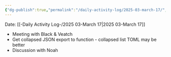 ```yaml
---
{"dg-publish":true,"permalink":"/daily-activity-log/2025-03-march-17/","noteIcon":"","created":"2025-03-17T12:03:49.555-05:00"}
---
```


Date: [[-Daily Activity Log-/2025 03-March 17\|2025 03-March 17]]

- Meeting with Black & Veatch
- Get collapsed JSON export to function - collapsed list TOML may be better
- Discussion with Noah